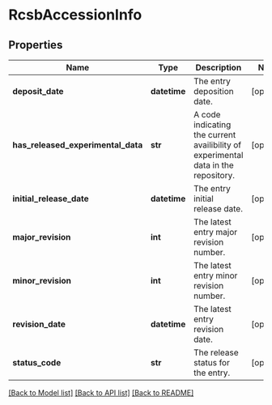 # RcsbAccessionInfo

## Properties
Name | Type | Description | Notes
------------ | ------------- | ------------- | -------------
**deposit_date** | **datetime** | The entry deposition date. | [optional] 
**has_released_experimental_data** | **str** | A code indicating the current availibility of experimental data in the repository. | [optional] 
**initial_release_date** | **datetime** | The entry initial release date. | [optional] 
**major_revision** | **int** | The latest entry major revision number. | [optional] 
**minor_revision** | **int** | The latest entry minor revision number. | [optional] 
**revision_date** | **datetime** | The latest entry revision date. | [optional] 
**status_code** | **str** | The release status for the entry. | [optional] 

[[Back to Model list]](../README.md#documentation-for-models) [[Back to API list]](../README.md#documentation-for-api-endpoints) [[Back to README]](../README.md)

